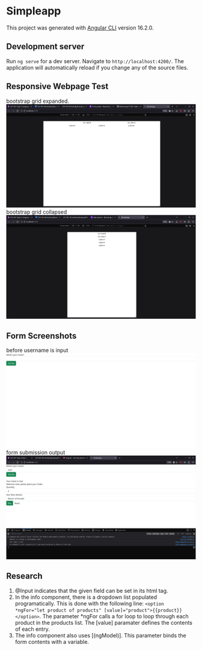# Simpleapp

This project was generated with [Angular CLI](https://github.com/angular/angular-cli) version 16.2.0.

## Development server

Run `ng serve` for a dev server. Navigate to `http://localhost:4200/`. The application will automatically reload if you change any of the source files.

## Responsive Webpage Test
bootstrap grid expanded. 
![expanded view](./bootstrap-grid-expanded.png)
bootstrap grid collapsed
![collapsed view](./bootstrap-grid-collapsed.png)

## Form Screenshots
before username is input
![user form](.//user-form.png)
form submission output
![product form debug](./form-output.png)

## Research
1. @Input indicates that the given field can be set in its html tag. 
2. In the info component, there is a dropdown list populated programatically. This is done with the following line: `<option *ngFor="let product of products" [value]="product">{{product}}</option>`. The parameter *ngFor calls a for loop to loop through each product in the products list. The [value] paramater defines the contents of each entry.
3. The info component also uses [(ngModel)]. This parameter binds the form contents with a variable.